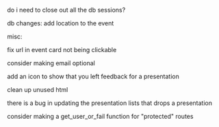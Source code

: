 do i need to close out all the db sessions?

db changes:
add location to the event


misc:

fix url in event card not being clickable

consider making email optional

add an icon to show that you left feedback for a presentation

clean up unused html

there is a bug in updating the presentation lists that drops a presentation

consider making a get_user_or_fail function for "protected" routes
